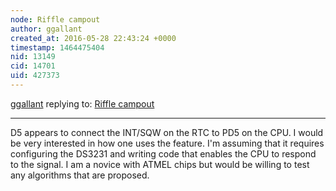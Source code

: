 ```yaml
---
node: Riffle campout
author: ggallant
created_at: 2016-05-28 22:43:24 +0000
timestamp: 1464475404
nid: 13149
cid: 14701
uid: 427373
---
```




[ggallant](../profile/ggallant) replying to: [Riffle campout](../notes/cfastie/05-27-2016/riffle-campout)

----
D5 appears to connect the INT/SQW on the RTC to PD5 on the CPU. I would be very interested in how one uses the feature. I'm assuming that it requires configuring the DS3231 and writing code that enables the CPU to respond to the signal. I am a novice with ATMEL chips but would be willing to test any algorithms that are proposed.
